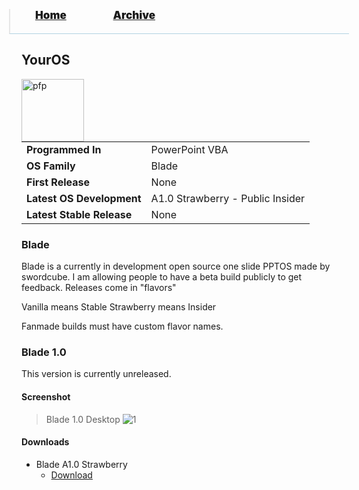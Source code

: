 <blockquote style="background: #0000;border-bottom: 1px solid #B2D2E1;height: 30px;margin: 0 -20px 20px;padding: 0px 20px 9px 40px;">
  <p style=""><a href="https://hexa-one.github.io/pptos-wiki/" style="font-size: 17px;font-weight: 900;font-style: normal;text-shadow: rgba(255,255,255,0.9) 0 1px 0;">Home</a>&nbsp;&nbsp;&nbsp;&nbsp;&nbsp;&nbsp;&nbsp;&nbsp;&nbsp;&nbsp;&nbsp;&nbsp;&nbsp;&nbsp;&nbsp;&nbsp;&nbsp;&nbsp;
    <a href="https://hexa-one.github.io/pptos-wiki/archive/" style="font-size: 17px;font-weight: 900;font-style: normal;text-shadow: rgba(255,255,255,0.9) 0 1px 0;">Archive</a>
  </p>
</blockquote>

## YourOS

<a>
  <img align="left" height="100" alt="pfp" src="https://i.pinimg.com/474x/80/53/27/805327d9477b489e732e0b0247b7f73f.jpg" />
</a>

|                           |                                  |
| ------------------------- | -------------------------------- |
| **Programmed In**         | PowerPoint VBA                   |
| **OS Family**             | Blade                            |
| **First Release**         | None                             |
| **Latest OS Development** | A1.0 Strawberry - Public Insider |
| **Latest Stable Release** | None                             |

### Blade

Blade is a currently in development open source one slide PPTOS made by swordcube. I am allowing people to have a beta build publicly to get feedback.
Releases come in "flavors"

Vanilla means Stable
Strawberry means Insider

Fanmade builds must have custom flavor names. 

### Blade 1.0

This version is currently unreleased.

#### Screenshot

> Blade 1.0 Desktop
![1](https://www.baltana.com/files/wallpapers-16/Dark-Black-Background-HD-Wallpaper-40749.jpg)


#### Downloads

- Blade A1.0 Strawberry
    - [Download](https://github.com/swordcube/pptos-wiki/raw/gh-pages/files/Blade/Strawberry_A1.0_0816.pptm)


<body style="background-image: url(https://raw.githubusercontent.com/hexa-one/pptos-wiki/gh-pages/assets/background/background.png);background-repeat: no-repeat;background-attachment: fixed;background-size: cover;">
